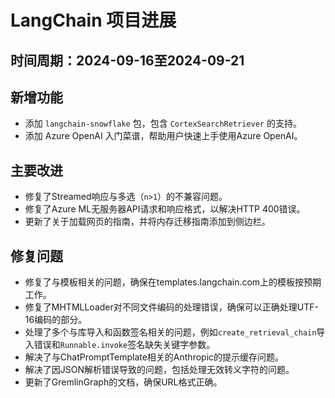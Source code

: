# LangChain 项目进展

## 时间周期：2024-09-16至2024-09-21

## 新增功能
- 添加 `langchain-snowflake` 包，包含 `CortexSearchRetriever` 的支持。
- 添加 Azure OpenAI 入门菜谱，帮助用户快速上手使用Azure OpenAI。

## 主要改进
- 修复了Streamed响应与多选（`n>1`）的不兼容问题。
- 修复了Azure ML无服务器API请求和响应格式，以解决HTTP 400错误。
- 更新了关于加载网页的指南，并将内存迁移指南添加到侧边栏。

## 修复问题
- 修复了与模板相关的问题，确保在templates.langchain.com上的模板按预期工作。
- 修复了MHTMLLoader对不同文件编码的处理错误，确保可以正确处理UTF-16编码的部分。
- 处理了多个与库导入和函数签名相关的问题，例如`create_retrieval_chain`导入错误和`Runnable.invoke`签名缺失关键字参数。
- 解决了与ChatPromptTemplate相关的Anthropic的提示缓存问题。
- 解决了因JSON解析错误导致的问题，包括处理无效转义字符的问题。
- 更新了GremlinGraph的文档，确保URL格式正确。